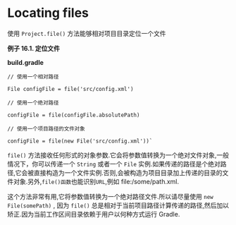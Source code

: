 # Locating files

使用 `Project.file()` 方法能够相对项目目录定位一个文件

**例子 16.1. 定位文件**

**build.gradle**
```
// 使用一个相对路径

File configFile = file('src/config.xml')

// 使用一个绝对路径

configFile = file(configFile.absolutePath)

// 使用一个项目路径的文件对象 

configFile = file(new File('src/config.xml'))`
```


`file()` 方法接收任何形式的对象参数.它会将参数值转换为一个绝对文件对象,一般情况下，你可以传递一个 `String` 或者一个 `File` 实例.如果传递的路径是个绝对路径,它会被直接构造为一个文件实例.否则,会被构造为项目目录加上传递的目录的文件对象.另外,`file()函数`也能识别`URL`,例如 file:/some/path.xml.


这个方法非常有用,它将参数值转换为一个绝对路径文件.所以请尽量使用 `new File(somePath)` , 因为 `file()`  总是相对于当前项目路径计算传递的路径,然后加以矫正.因为当前工作区间目录依赖于用户以何种方式运行 Gradle.













